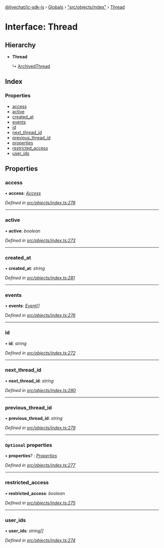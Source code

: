 [@livechat/lc-sdk-js](../README.md) › [Globals](../globals.md) › ["src/objects/index"](../modules/_src_objects_index_.md) › [Thread](_src_objects_index_.thread.md)

# Interface: Thread

## Hierarchy

* **Thread**

  ↳ [ArchivedThread](_src_objects_index_.archivedthread.md)

## Index

### Properties

* [access](_src_objects_index_.thread.md#access)
* [active](_src_objects_index_.thread.md#active)
* [created_at](_src_objects_index_.thread.md#created_at)
* [events](_src_objects_index_.thread.md#events)
* [id](_src_objects_index_.thread.md#id)
* [next_thread_id](_src_objects_index_.thread.md#next_thread_id)
* [previous_thread_id](_src_objects_index_.thread.md#previous_thread_id)
* [properties](_src_objects_index_.thread.md#optional-properties)
* [restricted_access](_src_objects_index_.thread.md#restricted_access)
* [user_ids](_src_objects_index_.thread.md#user_ids)

## Properties

###  access

• **access**: *[Access](_src_objects_index_.access.md)*

*Defined in [src/objects/index.ts:278](https://github.com/livechat/lc-sdk-js/blob/04572ce/src/objects/index.ts#L278)*

___

###  active

• **active**: *boolean*

*Defined in [src/objects/index.ts:273](https://github.com/livechat/lc-sdk-js/blob/04572ce/src/objects/index.ts#L273)*

___

###  created_at

• **created_at**: *string*

*Defined in [src/objects/index.ts:281](https://github.com/livechat/lc-sdk-js/blob/04572ce/src/objects/index.ts#L281)*

___

###  events

• **events**: *[Event](../modules/_src_objects_index_.md#event)[]*

*Defined in [src/objects/index.ts:276](https://github.com/livechat/lc-sdk-js/blob/04572ce/src/objects/index.ts#L276)*

___

###  id

• **id**: *string*

*Defined in [src/objects/index.ts:272](https://github.com/livechat/lc-sdk-js/blob/04572ce/src/objects/index.ts#L272)*

___

###  next_thread_id

• **next_thread_id**: *string*

*Defined in [src/objects/index.ts:280](https://github.com/livechat/lc-sdk-js/blob/04572ce/src/objects/index.ts#L280)*

___

###  previous_thread_id

• **previous_thread_id**: *string*

*Defined in [src/objects/index.ts:279](https://github.com/livechat/lc-sdk-js/blob/04572ce/src/objects/index.ts#L279)*

___

### `Optional` properties

• **properties**? : *[Properties](_src_objects_index_.properties.md)*

*Defined in [src/objects/index.ts:277](https://github.com/livechat/lc-sdk-js/blob/04572ce/src/objects/index.ts#L277)*

___

###  restricted_access

• **restricted_access**: *boolean*

*Defined in [src/objects/index.ts:275](https://github.com/livechat/lc-sdk-js/blob/04572ce/src/objects/index.ts#L275)*

___

###  user_ids

• **user_ids**: *string[]*

*Defined in [src/objects/index.ts:274](https://github.com/livechat/lc-sdk-js/blob/04572ce/src/objects/index.ts#L274)*
